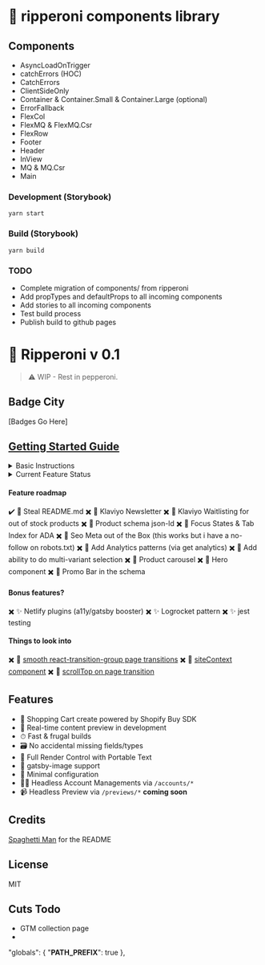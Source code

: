 # 🍕 ripperoni components library

## Components
- AsyncLoadOnTrigger
- catchErrors (HOC)
- CatchErrors
- ClientSideOnly
- Container & Container.Small & Container.Large (optional)
- ErrorFallback
- FlexCol
- FlexMQ & FlexMQ.Csr
- FlexRow
- Footer
- Header
- InView
- MQ & MQ.Csr
- Main


### Development (Storybook)
```yarn start```

### Build (Storybook)
```yarn build```


### TODO
- Complete migration of components/ from ripperoni
- Add propTypes and defaultProps to all incoming components
- Add stories to all incoming components
- Test build process
- Publish build to github pages






# 🍕 Ripperoni v 0.1

> ⚠️ WIP - Rest in pepperoni.

## Badge City

[Badges Go Here]

## [Getting Started Guide](https://github.com/packdigital)

<details>
<summary>Basic Instructions</summary>

### Initial Setup

1. Do step one
2. Do step two

### `/`

1. Rename `env.example` to `.env` by typing `mv env.example .env` in your terminal.
2. Modify `gatsby-config.js` and add your site title, etc.
3. ?????
4. PROFIT!!!

</details>

<details>
<summary>Current Feature Status</summary>

✖️ Fetching data and building pages from Contentful
✖️ Cart object created via the buy-sdk
✖️ Lambda functions being built from src->functions
✖️ Ability to login
✖️ Ability to register
✖️ Ability to logout
✖️ Better error handling for register
✖️ Ability to activate accounts
✖️ Ability to forgot passwords
✖️ Ability to reset passwords
✖️ account status in the header + logout
✖️ view single product detail
✖️ ability to add to cart
✖️ Ability to quick add to cart
✖️ cart visible on the frontend
✖️ Add/remove items from the cart
✖️ Ability to see orders
✖️ Add/remove addresses
✖️ Ability to see/edit addresses
</details>

#### Feature roadmap

✔️ 🍕 Steal README.md
✖️ 🍕 Klaviyo Newsletter
✖️ 🍕 Klaviyo Waitlisting for out of stock products
✖️ 🍕 Product schema json-ld
✖️ 🍕 Focus States & Tab Index for ADA
✖️ 🍕 Seo Meta out of the Box (this works but i have a no-follow on robots.txt)
✖️ 🍕 Add Analytics patterns (via get analytics)
✖️ 🍕 Add ability to do multi-variant selection
✖️ 🍕 Product carousel
✖️ 🍕 Hero component
✖️ 🍕 Promo Bar in the schema

#### Bonus features?

✖️ ✨ Netlify plugins (a11y/gatsby booster)
✖️ ✨ Logrocket pattern
✖️ ✨ jest testing

#### Things to look into

✖️ 👀 [smooth react-transition-group page transitions](https://github.com/dictions)
✖️ 👀 [siteContext component](https://github.com/thetrevorharmon/sell-things-fast/blob/master/src/context/StoreContext.js)
✖️ 👀 [scrollTop on page transition](https://github.com/blimpmason)

## Features

* 🛒 Shopping Cart create powered by Shopify Buy SDK
* 📡 Real-time content preview in development
* ⏱ Fast & frugal builds
* 🗃 No accidental missing fields/types
* 🧰 Full Render Control with Portable Text
* 📸 gatsby-image support
* 🔧 Minimal configuration
* 💆‍♀️ Headless Account Managements via `/accounts/*`
* 📹 Headless Preview via `/previews/*` **coming soon**

## Credits

[Spaghetti Man](https://github.com/iamkevingreen) for the README

## License

MIT

## Cuts Todo

- GTM collection page
-




"globals": {
  "__PATH_PREFIX__": true
},
